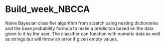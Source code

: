 # Build_week_NBCCA
Naive Bayesian classifier algorithm from scratch using nesting dictionaries and the base probability formula to make a prediciton based on the data given to it by the user.
The classifier can function with numeric data as well as strings but will throw an error if given empty values.
